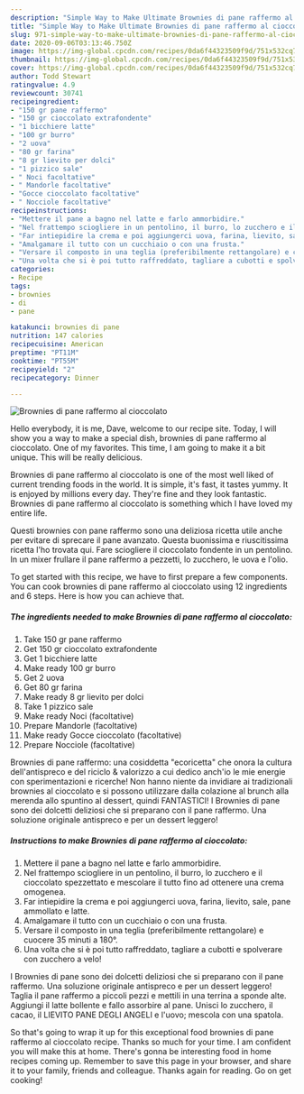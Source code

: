 ```yaml
---
description: "Simple Way to Make Ultimate Brownies di pane raffermo al cioccolato"
title: "Simple Way to Make Ultimate Brownies di pane raffermo al cioccolato"
slug: 971-simple-way-to-make-ultimate-brownies-di-pane-raffermo-al-cioccolato
date: 2020-09-06T03:13:46.750Z
image: https://img-global.cpcdn.com/recipes/0da6f44323509f9d/751x532cq70/brownies-di-pane-raffermo-al-cioccolato-recipe-main-photo.jpg
thumbnail: https://img-global.cpcdn.com/recipes/0da6f44323509f9d/751x532cq70/brownies-di-pane-raffermo-al-cioccolato-recipe-main-photo.jpg
cover: https://img-global.cpcdn.com/recipes/0da6f44323509f9d/751x532cq70/brownies-di-pane-raffermo-al-cioccolato-recipe-main-photo.jpg
author: Todd Stewart
ratingvalue: 4.9
reviewcount: 30741
recipeingredient:
- "150 gr pane raffermo"
- "150 gr cioccolato extrafondente"
- "1 bicchiere latte"
- "100 gr burro"
- "2 uova"
- "80 gr farina"
- "8 gr lievito per dolci"
- "1 pizzico sale"
- " Noci facoltative"
- " Mandorle facoltative"
- "Gocce cioccolato facoltative"
- " Nocciole facoltative"
recipeinstructions:
- "Mettere il pane a bagno nel latte e farlo ammorbidire."
- "Nel frattempo sciogliere in un pentolino, il burro, lo zucchero e il cioccolato spezzettato e mescolare il tutto fino ad ottenere una crema omogenea."
- "Far intiepidire la crema e poi aggiungerci uova, farina, lievito, sale, pane ammollato e latte."
- "Amalgamare il tutto con un cucchiaio o con una frusta."
- "Versare il composto in una teglia (preferibilmente rettangolare) e cuocere 35 minuti a 180°."
- "Una volta che si è poi tutto raffreddato, tagliare a cubotti e spolverare con zucchero a velo!"
categories:
- Recipe
tags:
- brownies
- di
- pane

katakunci: brownies di pane 
nutrition: 147 calories
recipecuisine: American
preptime: "PT11M"
cooktime: "PT55M"
recipeyield: "2"
recipecategory: Dinner

---
```



![Brownies di pane raffermo al cioccolato](https://img-global.cpcdn.com/recipes/0da6f44323509f9d/751x532cq70/brownies-di-pane-raffermo-al-cioccolato-recipe-main-photo.jpg)

Hello everybody, it is me, Dave, welcome to our recipe site. Today, I will show you a way to make a special dish, brownies di pane raffermo al cioccolato. One of my favorites. This time, I am going to make it a bit unique. This will be really delicious.

Brownies di pane raffermo al cioccolato is one of the most well liked of current trending foods in the world. It is simple, it's fast, it tastes yummy. It is enjoyed by millions every day. They're fine and they look fantastic. Brownies di pane raffermo al cioccolato is something which I have loved my entire life.

Questi brownies con pane raffermo sono una deliziosa ricetta utile anche per evitare di sprecare il pane avanzato. Questa buonissima e riuscitissima ricetta l&#39;ho trovata qui. Fare sciogliere il cioccolato fondente in un pentolino. In un mixer frullare il pane raffermo a pezzetti, lo zucchero, le uova e l&#39;olio.


To get started with this recipe, we have to first prepare a few components. You can cook brownies di pane raffermo al cioccolato using 12 ingredients and 6 steps. Here is how you can achieve that.

<!--inarticleads1-->

##### The ingredients needed to make Brownies di pane raffermo al cioccolato:

1. Take 150 gr pane raffermo
1. Get 150 gr cioccolato extrafondente
1. Get 1 bicchiere latte
1. Make ready 100 gr burro
1. Get 2 uova
1. Get 80 gr farina
1. Make ready 8 gr lievito per dolci
1. Take 1 pizzico sale
1. Make ready  Noci (facoltative)
1. Prepare  Mandorle (facoltative)
1. Make ready Gocce cioccolato (facoltative)
1. Prepare  Nocciole (facoltative)


Brownies di pane raffermo: una cosiddetta &#34;ecoricetta&#34; che onora la cultura dell&#39;antispreco e del riciclo &amp; valorizzo a cui dedico anch&#39;io le mie energie con sperimentazioni e ricerche! Non hanno niente da invidiare ai tradizionali brownies al cioccolato e si possono utilizzare dalla colazione al brunch alla merenda allo spuntino al dessert, quindi FANTASTICI! I Brownies di pane sono dei dolcetti deliziosi che si preparano con il pane raffermo. Una soluzione originale antispreco e per un dessert leggero! 

<!--inarticleads2-->

##### Instructions to make Brownies di pane raffermo al cioccolato:

1. Mettere il pane a bagno nel latte e farlo ammorbidire.
1. Nel frattempo sciogliere in un pentolino, il burro, lo zucchero e il cioccolato spezzettato e mescolare il tutto fino ad ottenere una crema omogenea.
1. Far intiepidire la crema e poi aggiungerci uova, farina, lievito, sale, pane ammollato e latte.
1. Amalgamare il tutto con un cucchiaio o con una frusta.
1. Versare il composto in una teglia (preferibilmente rettangolare) e cuocere 35 minuti a 180°.
1. Una volta che si è poi tutto raffreddato, tagliare a cubotti e spolverare con zucchero a velo!


I Brownies di pane sono dei dolcetti deliziosi che si preparano con il pane raffermo. Una soluzione originale antispreco e per un dessert leggero! Taglia il pane raffermo a piccoli pezzi e mettili in una terrina a sponde alte. Aggiungi il latte bollente e fallo assorbire al pane. Unisci lo zucchero, il cacao, il LIEVITO PANE DEGLI ANGELI e l&#39;uovo; mescola con una spatola. 

So that's going to wrap it up for this exceptional food brownies di pane raffermo al cioccolato recipe. Thanks so much for your time. I am confident you will make this at home. There's gonna be interesting food in home recipes coming up. Remember to save this page in your browser, and share it to your family, friends and colleague. Thanks again for reading. Go on get cooking!
